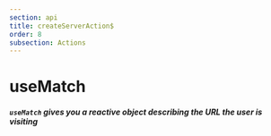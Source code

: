 ```yaml
---
section: api
title: createServerAction$
order: 8
subsection: Actions
---
```


# useMatch

##### `useMatch` gives you a reactive object describing the URL the user is visiting
